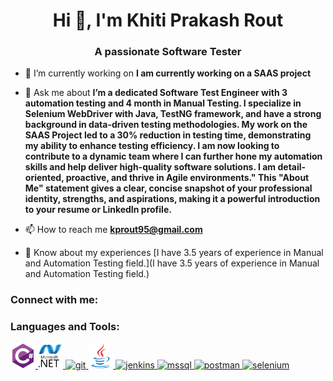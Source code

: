 <h1 align="center">Hi 👋, I'm Khiti Prakash Rout</h1>
<h3 align="center">A passionate Software Tester</h3>

- 🔭 I’m currently working on **I am currently working on a SAAS project**

- 💬 Ask me about **I’m a dedicated Software Test Engineer with 3 automation testing and 4 month in Manual Testing. I specialize in Selenium WebDriver with Java, TestNG framework, and have a strong background in data-driven testing methodologies. My work on the SAAS Project led to a 30% reduction in testing time, demonstrating my ability to enhance testing efficiency. I am now looking to contribute to a dynamic team where I can further hone my automation skills and help deliver high-quality software solutions. I am detail-oriented, proactive, and thrive in Agile environments." This "About Me" statement gives a clear, concise snapshot of your professional identity, strengths, and aspirations, making it a powerful introduction to your resume or LinkedIn profile.**

- 📫 How to reach me **kprout95@gmail.com**

- 📄 Know about my experiences [I have 3.5 years of experience in Manual and Automation Testing field.](I have 3.5 years of experience in Manual and Automation Testing field.)

<h3 align="left">Connect with me:</h3>
<p align="left">
</p>

<h3 align="left">Languages and Tools:</h3>
<p align="left"> <a href="https://www.w3schools.com/cs/" target="_blank" rel="noreferrer"> <img src="https://raw.githubusercontent.com/devicons/devicon/master/icons/csharp/csharp-original.svg" alt="csharp" width="40" height="40"/> </a> <a href="https://dotnet.microsoft.com/" target="_blank" rel="noreferrer"> <img src="https://raw.githubusercontent.com/devicons/devicon/master/icons/dot-net/dot-net-original-wordmark.svg" alt="dotnet" width="40" height="40"/> </a> <a href="https://git-scm.com/" target="_blank" rel="noreferrer"> <img src="https://www.vectorlogo.zone/logos/git-scm/git-scm-icon.svg" alt="git" width="40" height="40"/> </a> <a href="https://www.java.com" target="_blank" rel="noreferrer"> <img src="https://raw.githubusercontent.com/devicons/devicon/master/icons/java/java-original.svg" alt="java" width="40" height="40"/> </a> <a href="https://www.jenkins.io" target="_blank" rel="noreferrer"> <img src="https://www.vectorlogo.zone/logos/jenkins/jenkins-icon.svg" alt="jenkins" width="40" height="40"/> </a> <a href="https://www.microsoft.com/en-us/sql-server" target="_blank" rel="noreferrer"> <img src="https://www.svgrepo.com/show/303229/microsoft-sql-server-logo.svg" alt="mssql" width="40" height="40"/> </a> <a href="https://postman.com" target="_blank" rel="noreferrer"> <img src="https://www.vectorlogo.zone/logos/getpostman/getpostman-icon.svg" alt="postman" width="40" height="40"/> </a> <a href="https://www.selenium.dev" target="_blank" rel="noreferrer"> <img src="https://raw.githubusercontent.com/detain/svg-logos/780f25886640cef088af994181646db2f6b1a3f8/svg/selenium-logo.svg" alt="selenium" width="40" height="40"/> </a> </p>
